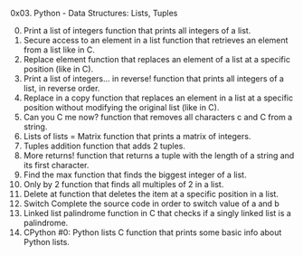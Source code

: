 0x03. Python - Data Structures: Lists, Tuples

0. Print a list of integers
function that prints all integers of a list.
1. Secure access to an element in a list
function that retrieves an element from a list like in C.
2. Replace element
function that replaces an element of a list at a specific position (like in C).
3. Print a list of integers... in reverse!
function that prints all integers of a list, in reverse order.
4. Replace in a copy
function that replaces an element in a list at a specific position without modifying the original list (like in C).
5. Can you C me now?
function that removes all characters c and C from a string.
6. Lists of lists = Matrix
function that prints a matrix of integers.
7. Tuples addition
function that adds 2 tuples.
8. More returns!
function that returns a tuple with the length of a string and its first character.
9. Find the max
function that finds the biggest integer of a list.
10. Only by 2
function that finds all multiples of 2 in a list.
11. Delete at
function that deletes the item at a specific position in a list.
12. Switch
Complete the source code in order to switch value of a and b
13. Linked list palindrome
function in C that checks if a singly linked list is a palindrome.
14. CPython #0: Python lists
C function that prints some basic info about Python lists.
